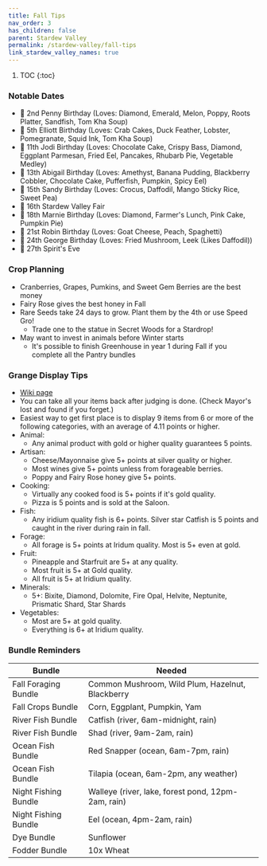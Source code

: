 ```yaml
---
title: Fall Tips
nav_order: 3
has_children: false
parent: Stardew Valley
permalink: /stardew-valley/fall-tips
link_stardew_valley_names: true
---
```

1. TOC
{:toc}

### Notable Dates
- 🎉 2nd Penny Birthday (Loves: Diamond, Emerald, Melon, Poppy, Roots Platter, Sandfish, Tom Kha Soup)
- 🎉 5th Elliott Birthday (Loves: Crab Cakes, Duck Feather, Lobster, Pomegranate, Squid Ink, Tom Kha Soup)
- 🎉 11th Jodi Birthday (Loves: Chocolate Cake, Crispy Bass, Diamond, Eggplant Parmesan, Fried Eel, Pancakes, Rhubarb Pie, Vegetable Medley)
- 🎉 13th Abigail Birthday (Loves: Amethyst, Banana Pudding, Blackberry Cobbler, Chocolate Cake, Pufferfish, Pumpkin, Spicy Eel)
- 🎉 15th Sandy Birthday (Loves: Crocus, Daffodil, Mango Sticky Rice, Sweet Pea)
- 🎪 16th Stardew Valley Fair
- 🎉 18th Marnie Birthday (Loves: Diamond, Farmer's Lunch, Pink Cake, Pumpkin Pie)
- 🎉 21st Robin Birthday (Loves: Goat Cheese, Peach, Spaghetti)
- 🎉 24th George Birthday (Loves: Fried Mushroom, Leek (Likes Daffodil))
- 🎃 27th Spirit's Eve

### Crop Planning
- Cranberries, Grapes, Pumkins, and Sweet Gem Berries are the best money
- Fairy Rose gives the best honey in Fall
- Rare Seeds take 24 days to grow. Plant them by the 4th or use Speed Gro!
    - Trade one to the statue in Secret Woods for a Stardrop!
- May want to invest in animals before Winter starts
    - It's possible to finish Greenhouse in year 1 during Fall if you complete all the Pantry bundles

### Grange Display Tips
- [Wiki page](https://stardewvalleywiki.com/Stardew_Valley_Fair#Grange_Display)
- You can take all your items back after judging is done. (Check Mayor's lost and found if you forget.)
- Easiest way to get first place is to display 9 items from 6 or more of the following categories, with an average of 4.11 points or higher.
- Animal:
    - Any animal product with gold or higher quality guarantees 5 points.
- Artisan:
    - Cheese/Mayonnaise give 5+ points at silver quality or higher.
    - Most wines give 5+ points unless from forageable berries.
    - Poppy and Fairy Rose honey give 5+ points.
- Cooking:
    - Virtually any cooked food is 5+ points if it's gold quality.
    - Pizza is 5 points and is sold at the Saloon.
- Fish:
    - Any iridium quality fish is 6+ points. Silver star Catfish is 5 points and caught in the river during rain in fall.
- Forage:
    - All forage is 5+ points at Iridum quality. Most is 5+ even at gold.
- Fruit:
    - Pineapple and Starfruit are 5+ at any quality.
    - Most fruit is 5+ at Gold quality.
    - All fruit is 5+ at Iridium quality.
- Minerals:
    - 5+: Bixite, Diamond, Dolomite, Fire Opal, Helvite, Neptunite, Prismatic Shard, Star Shards
- Vegetables:
    - Most are 5+ at gold quality.
    - Everything is 6+ at Iridium quality.


### Bundle Reminders

| Bundle | Needed |
|-|-|
| Fall Foraging Bundle | Common Mushroom, Wild Plum, Hazelnut, Blackberry |
| Fall Crops Bundle | Corn, Eggplant, Pumpkin, Yam |
| River Fish Bundle | Catfish (river, 6am-midnight, rain) |
| River Fish Bundle | Shad (river, 9am-2am, rain) |
| Ocean Fish Bundle | Red Snapper (ocean, 6am-7pm, rain) |
| Ocean Fish Bundle | Tilapia (ocean, 6am-2pm, any weather) |
| Night Fishing Bundle | Walleye (river, lake, forest pond, 12pm-2am, rain) |
| Night Fishing Bundle | Eel (ocean, 4pm-2am, rain) |
| Dye Bundle | Sunflower |
| Fodder Bundle | 10x Wheat |